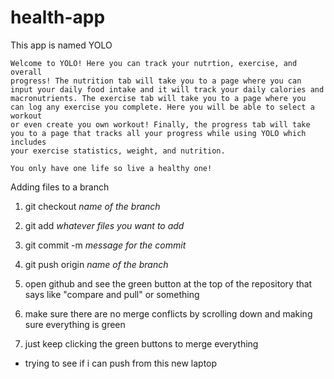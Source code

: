 # health-app

This app is named YOLO

    Welcome to YOLO! Here you can track your nutrtion, exercise, and overall
    progress! The nutrition tab will take you to a page where you can
    input your daily food intake and it will track your daily calories and
    macronutrients. The exercise tab will take you to a page where you
    can log any exercise you complete. Here you will be able to select a workout
    or even create you own workout! Finally, the progress tab will take
    you to a page that tracks all your progress while using YOLO which includes
    your exercise statistics, weight, and nutrition.
    
    You only have one life so live a healthy one!


Adding files to a branch
1) git checkout _name of the branch_
2) git add _whatever files you want to add_
3) git commit -m _message for the commit_
4) git push origin _name of the branch_

5) open github and see the green button at the top of the repository that says like "compare and pull" or something
6) make sure there are no merge conflicts by scrolling down and making sure everything is green
7) just keep clicking the green buttons to merge everything


- trying to see if i can push from this new laptop
